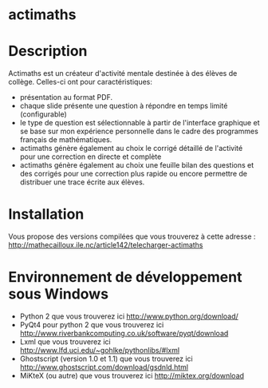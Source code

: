 actimaths
=========

Description
===========

Actimaths est un créateur d'activité mentale destinée à des élèves de collège.
Celles-ci ont pour caractéristiques:
- présentation au format PDF.
- chaque slide présente une question à répondre en temps limité (configurable)
- le type de question est sélectionnable à partir de l'interface graphique et se base sur mon expérience personnelle dans le cadre des programmes français de mathématiques.
- actimaths génère également au choix le corrigé détaillé de l'activité pour une correction en directe et complète
- actimaths génère également au choix une feuille bilan des questions et des corrigés pour une correction plus rapide ou encore permettre de distribuer une trace écrite aux élèves.

Installation
============

Vous propose des versions compilées que vous trouverez à cette adresse : http://mathecailloux.ile.nc/article142/telecharger-actimaths

Environnement de développement sous Windows
===========================================

- Python 2 que vous trouverez ici http://www.python.org/download/
- PyQt4 pour python 2 que vous trouverez ici http://www.riverbankcomputing.co.uk/software/pyqt/download
- Lxml que vous trouverez ici http://www.lfd.uci.edu/~gohlke/pythonlibs/#lxml
- Ghostscript (version 1.0 et 1.1) que vous trouverez ici http://www.ghostscript.com/download/gsdnld.html
- MiKteX (ou autre) que vous trouverez ici http://miktex.org/download


